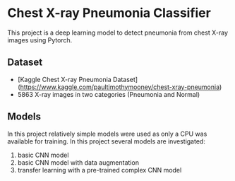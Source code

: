 # Chest X-ray Pneumonia Classifier

This project is a deep learning model to detect pneumonia from chest X-ray images using Pytorch.

## Dataset
- [Kaggle Chest X-ray Pneumonia Dataset] (https://www.kaggle.com/paultimothymooney/chest-xray-pneumonia)
- 5863 X-ray images in two categories (Pneumonia and Normal)

## Models
In this project relatively simple models were used as only a CPU was available for training.
In this project several models are investigated:
1. basic CNN model
2. basic CNN model with data augmentation
3. transfer learning with a pre-trained complex CNN model

